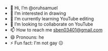 - 👋 Hi, I’m @oruhsamuel 
- 👀 I’m interested in drawing 
- 🌱 I’m currently learning YouTube editing 
- 💞️ I’m looking to collaborate on YouTube 
- 📫 How to reach me sben03401@gmail.com
- 😄 Pronouns: he 
- ⚡ Fun fact: I'm not gay 😐

<!---
oruhsamuel/oruhsamuel is a ✨ special ✨ repository because its `README.md` (this file) appears on your GitHub profile.
You can click the Preview link to take a look at your changes.
--->
